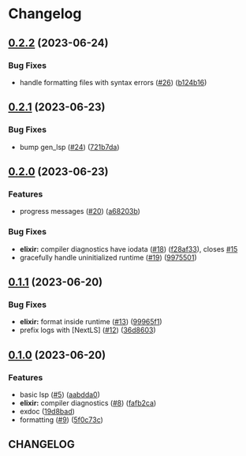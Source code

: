 # Changelog

## [0.2.2](https://github.com/elixir-tools/next-ls/compare/v0.2.1...v0.2.2) (2023-06-24)


### Bug Fixes

* handle formatting files with syntax errors ([#26](https://github.com/elixir-tools/next-ls/issues/26)) ([b124b16](https://github.com/elixir-tools/next-ls/commit/b124b16aedfd234ac365dd3446635721cf4ad38e))

## [0.2.1](https://github.com/elixir-tools/next-ls/compare/v0.2.0...v0.2.1) (2023-06-23)


### Bug Fixes

* bump gen_lsp ([#24](https://github.com/elixir-tools/next-ls/issues/24)) ([721b7da](https://github.com/elixir-tools/next-ls/commit/721b7dac169decff6cfdeb7a57dedb13cbacb6ad))

## [0.2.0](https://github.com/elixir-tools/next-ls/compare/v0.1.1...v0.2.0) (2023-06-23)


### Features

* progress messages ([#20](https://github.com/elixir-tools/next-ls/issues/20)) ([a68203b](https://github.com/elixir-tools/next-ls/commit/a68203b722f78dc4edf58d5a1289ab44865f395e))


### Bug Fixes

* **elixir:** compiler diagnostics have iodata ([#18](https://github.com/elixir-tools/next-ls/issues/18)) ([f28af33](https://github.com/elixir-tools/next-ls/commit/f28af33a31f19da2088d0c3f52beb04f801bac39)), closes [#15](https://github.com/elixir-tools/next-ls/issues/15)
* gracefully handle uninitialized runtime ([#19](https://github.com/elixir-tools/next-ls/issues/19)) ([9975501](https://github.com/elixir-tools/next-ls/commit/997550161e818941fbddd56a587d1d5d93fbfd92))

## [0.1.1](https://github.com/elixir-tools/next-ls/compare/v0.1.0...v0.1.1) (2023-06-20)


### Bug Fixes

* **elixir:** format inside runtime ([#13](https://github.com/elixir-tools/next-ls/issues/13)) ([99965f1](https://github.com/elixir-tools/next-ls/commit/99965f1b17250ead7524143b13246f08553b940a))
* prefix logs with [NextLS] ([#12](https://github.com/elixir-tools/next-ls/issues/12)) ([36d8603](https://github.com/elixir-tools/next-ls/commit/36d86035dbcebbdee288e75221493547fb6afe04))

## [0.1.0](https://github.com/elixir-tools/next-ls/compare/v0.0.1...v0.1.0) (2023-06-20)


### Features

* basic lsp ([#5](https://github.com/elixir-tools/next-ls/issues/5)) ([aabdda0](https://github.com/elixir-tools/next-ls/commit/aabdda0238b56cc9ad65c403a74df6f4754d59c8))
* **elixir:** compiler diagnostics ([#8](https://github.com/elixir-tools/next-ls/issues/8)) ([fafb2ca](https://github.com/elixir-tools/next-ls/commit/fafb2ca1c0d079a9ee4be15a0282fe089243fb82))
* exdoc ([19d8bad](https://github.com/elixir-tools/next-ls/commit/19d8bad3d63d9ceee9081b27beda4e36328c12cd))
* formatting ([#9](https://github.com/elixir-tools/next-ls/issues/9)) ([5f0c73c](https://github.com/elixir-tools/next-ls/commit/5f0c73c4e93131ec97265afb3c6fb3d223ac3d64))

## CHANGELOG
